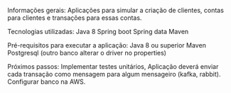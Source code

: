 Informações gerais:
Aplicações para simular a criação de clientes, contas para clientes e transações para essas contas.


Tecnologias utilizadas:
Java 8
Spring boot
Spring data
Maven

Pré-requisitos para executar a aplicação:
Java 8 ou superior
Maven
Postgresql (outro banco alterar o driver no properties)

Próximos passos:
Implementar testes unitários,
Aplicação deverá enviar cada transação como mensagem para algum mensageiro (kafka, rabbit).
Configurar banco na AWS.